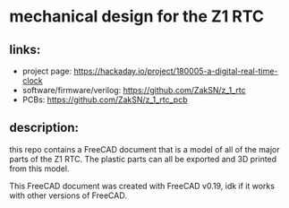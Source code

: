 # mechanical design for the Z1 RTC

## links:
- project page: https://hackaday.io/project/180005-a-digital-real-time-clock
- software/firmware/verilog: https://github.com/ZakSN/z_1_rtc
- PCBs: https://github.com/ZakSN/z_1_rtc_pcb

## description:
this repo contains a FreeCAD document that is a model of all of the major
parts of the Z1 RTC. The plastic parts can all be exported and 3D printed from
this model.

This FreeCAD document was created with FreeCAD v0.19, idk if it works with other
versions of FreeCAD.
